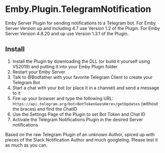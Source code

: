 # Emby.Plugin.TelegramNotification

Emby Server Plugin for sending notifications to a Telegram bot.
For Emby Server Version up and including 4.7 use Version 1.2 of the Plugin.
For Emby Server Version 4.8.20 and up use Version 1.3.1 of the Plugin.

## Install
1. Install the Plugin by downloading the DLL (or build it yourself using VS2019) and putting it into your Emby Plugin folder
2. Restart your Emby Server
3. Talk to @Bodfather with your favorite Telegram Client to create your Telegram Bot
4. Start a chat with your bot (or place it in a channel) and send a message to it
5. Fire up your browser and type the following URL: `https://api.telegram.org/bot<BotTokenGoesHere>/getUpdates` 
   (without the braces) and find the ChatID 
6. Use the Settings Page of the Plugin to set Bot Token and Chat ID
7. Activate the Telegram Notifications Plugin in the desired Server notifications

Based on the raw Telegram Plugin of an unknown Author, spiced up with pieces of the Slack Notification Author and much googleling.
Please test it as much as you can. 
